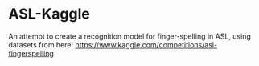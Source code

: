 # ASL-Kaggle
An attempt to create a recognition model for finger-spelling in ASL, using datasets from here: https://www.kaggle.com/competitions/asl-fingerspelling
